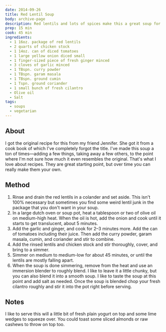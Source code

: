 ```yaml
---
date: 2014-09-26
title: Red Lentil Soup
body: archive-page
description: Red lentils and lots of spices make this a great soup for early fall. Also, it doesn't hurt that it's so dang simple to make.
prep: 15 min
cook: 45 min
ingredients:
  - 1 16oz. package of red lentils
  - 2 quarts of chicken stock
  - 1 14oz. can of diced tomatoes
  - 1 large yellow onion diced small
  - 1 finger-sized piece of fresh ginger minced
  - 3 cloves of garlic minced
  - 1 TBspn. curry powder
  - 1 TBspn. garam masala
  - 1 TBspn. ground cumin
  - 1 Tspn. ground coriander
  - 1 small bunch of fresh cilantro
  - Olive oil
  - Salt
tags:
  - soups
  - vegetarian
---
```


## About
I got the original recipe for this from my friend Jennifer. She got it from a cook book of which I've completely forgot the title. I've made this soup a ton of times—adding a few things, taking away a few others, to the point where I'm not sure how much it even resembles the original. That's what I love about recipes. They are great starting point, but over time you can really make them your own.

## Method
1. Rinse and drain the red lentils in a colander and set aside. This isn't 100% necessary but sometimes you find some weird lentil junk in the package that you don't want in your soup.
2. In a large dutch oven or soup pot, heat a tablespoon or two of olive oil on medium-high heat. When the oil is hot, add the onion and cook until it starts to get translucent, about 5 minutes.
3. Add the garlic and ginger, and cook for 2–3 minutes more. Add the can of tomatoes including their juice. Then add the curry powder, garam masala, cumin, and coriander and stir to combine.
4. Add the rinsed lentils and chicken stock and stir thoroughly, cover, and bring to a simmer.
5. Simmer on medium to medium-low for about 45 minutes, or until the lentils are mostly falling apart.
6. When the soup is done simmering, remove from the heat and use an immersion blender to roughly blend. I like to leave it a little chunky, but you can also blend it into a smooth soup. I like to taste the soup at this point and add salt as needed. Once the soup is blended chop your fresh cilantro roughly and stir it into the pot right before serving.

## Notes
I like to serve this will a little bit of fresh plain yogurt on top and some lime wedges to squeeze over. You could toast some sliced almonds or raw cashews to throw on top too.